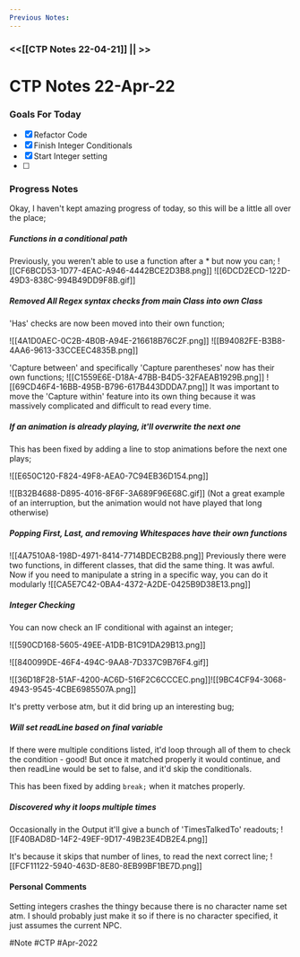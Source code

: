 ```yaml
---
Previous Notes: 
---
```

### <<[[CTP Notes 22-04-21]] || >> ###


# CTP Notes 22-Apr-22

### Goals For Today
- [x] Refactor Code
- [x] Finish Integer Conditionals
- [x] Start Integer setting
- [ ] 

### Progress Notes
Okay, I haven't kept amazing progress of today, so this will be a little all over the place;

##### Functions in a conditional path

Previously, you weren't able to use a function after a * but now you can;
![[CF6BCD53-1D77-4EAC-A946-4442BCE2D3B8.png]]
![[6DCD2ECD-122D-49D3-838C-994B49DD9F8B.gif]]

##### Removed All Regex syntax checks from main Class into own Class
'Has' checks are now been moved into their own function;

![[4A1D0AEC-0C2B-4B0B-A94E-216618B76C2F.png]]
![[B94082FE-B3B8-4AA6-9613-33CCEEC4835B.png]]

'Capture between' and specifically 'Capture parentheses' now has their own functions;
![[C1559E6E-D18A-47BB-B4D5-32FAEAB1929B.png]]
![[69CD46F4-16BB-495B-B796-617B443DDDA7.png]]
It was important to move the 'Capture within' feature into its own thing because it was massively complicated and difficult to read every time.

##### If an animation is already playing, it'll overwrite the next one
This has been fixed by adding a line to stop animations before the next one plays;

![[E650C120-F824-49F8-AEA0-7C94EB36D154.png]]

![[B32B4688-D895-4016-8F6F-3A689F96E68C.gif]]
(Not a great example of an interruption, but the animation would not have played that long otherwise)

##### Popping First, Last, and removing Whitespaces have their own functions

![[4A7510A8-198D-4971-8414-7714BDECB2B8.png]]
Previously there were two functions, in different classes, that did the same thing. It was awful. Now if you need to manipulate a string in a specific way, you can do it modularly
![[CA5E7C42-0BA4-4372-A2DE-0425B9D38E13.png]]

##### Integer Checking
You can now check an IF conditional with against an integer;

![[590CD168-5605-49EE-A1DB-B1C91DA29B13.png]]

![[840099DE-46F4-494C-9AA8-7D337C9B76F4.gif]]

![[36D18F28-51AF-4200-AC6D-516F2C6CCCEC.png]]![[9BC4CF94-3068-4943-9545-4CBE6985507A.png]]

It's pretty verbose atm, but it did bring up an interesting bug;

##### Will set readLine based on final variable
If there were multiple conditions listed, it'd loop through all of them to check the condition - good!
But once it matched properly it would continue, and then readLine would be set to false, and it'd skip the conditionals.

This has been fixed by adding `break;` when it matches properly.

##### Discovered why it loops multiple times
Occasionally in the Output it'll give a bunch of 'TimesTalkedTo' readouts;
![[F40BAD8D-14F2-49EF-9D17-49B23E4DB2E4.png]]

It's because it skips that number of lines, to read the next correct line;
![[FCF11122-5940-463D-8E80-8EB99BF1BE7D.png]]

#### Personal Comments
Setting integers crashes the thingy because there is no character name set atm. I should probably just make it so if there is no character specified, it just assumes the current NPC.

#Note #CTP #Apr-2022